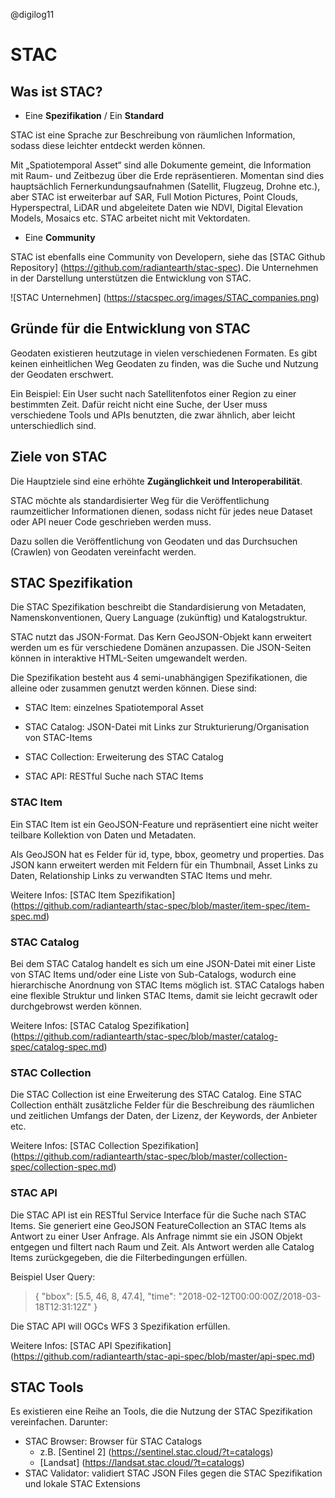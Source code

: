 @digilog11

# STAC

## Was ist STAC?

- Eine **Spezifikation** / Ein **Standard**

STAC ist eine Sprache zur Beschreibung von räumlichen Information, sodass diese leichter entdeckt werden können.

Mit „Spatiotemporal Asset“ sind alle Dokumente gemeint, die Information mit Raum- und Zeitbezug über die Erde repräsentieren. Momentan sind dies hauptsächlich Fernerkundungsaufnahmen (Satellit, Flugzeug, Drohne etc.), aber STAC ist erweiterbar auf SAR, Full Motion Pictures, Point Clouds, Hyperspectral, LiDAR und abgeleitete Daten wie NDVI, Digital Elevation Models, Mosaics etc. STAC arbeitet nicht mit Vektordaten.

- Eine **Community**

STAC ist ebenfalls eine Community von Developern, siehe das [STAC Github Repository] (https://github.com/radiantearth/stac-spec). Die Unternehmen in der Darstellung unterstützen die Entwicklung von STAC.

![STAC Unternehmen] (https://stacspec.org/images/STAC_companies.png)

## Gründe für die Entwicklung von STAC

Geodaten existieren heutzutage in vielen verschiedenen Formaten. Es gibt keinen einheitlichen Weg Geodaten zu finden, was die Suche und Nutzung der Geodaten erschwert.

Ein Beispiel: Ein User sucht nach Satellitenfotos einer Region zu einer bestimmten Zeit. Dafür reicht nicht eine Suche, der User muss verschiedene Tools und APIs benutzten, die zwar ähnlich, aber leicht unterschiedlich sind.

## Ziele von STAC

Die Hauptziele sind eine erhöhte **Zugänglichkeit und Interoperabilität**.

STAC möchte als standardisierter Weg für die Veröffentlichung raumzeitlicher Informationen dienen, sodass nicht für jedes neue Dataset oder API neuer Code geschrieben werden muss.

Dazu sollen die Veröffentlichung von Geodaten und das Durchsuchen (Crawlen) von Geodaten vereinfacht werden.

## STAC Spezifikation

Die STAC Spezifikation beschreibt die Standardisierung von Metadaten, Namenskonventionen, Query Language (zukünftig) und Katalogstruktur.

STAC nutzt das JSON-Format. Das Kern GeoJSON-Objekt kann erweitert werden um es für verschiedene Domänen anzupassen. Die JSON-Seiten können in interaktive HTML-Seiten umgewandelt werden.

Die Spezifikation besteht aus 4 semi-unabhängigen Spezifikationen, die alleine oder zusammen genutzt werden können. Diese sind:

- STAC Item: einzelnes Spatiotemporal Asset

- STAC Catalog: JSON-Datei mit Links zur Strukturierung/Organisation von STAC-Items

- STAC Collection: Erweiterung des STAC Catalog

- STAC API: RESTful Suche nach STAC Items

### STAC Item

Ein STAC Item ist ein GeoJSON-Feature und repräsentiert eine nicht weiter teilbare Kollektion von Daten und Metadaten.

Als GeoJSON hat es Felder für id, type, bbox, geometry und properties. Das JSON kann erweitert werden mit Feldern für ein Thumbnail, Asset Links zu Daten, Relationship Links zu verwandten STAC Items und mehr.

Weitere Infos: [STAC Item Spezifikation] (https://github.com/radiantearth/stac-spec/blob/master/item-spec/item-spec.md)

### STAC Catalog

Bei dem STAC Catalog handelt es sich um eine JSON-Datei mit einer Liste von STAC Items und/oder eine Liste von Sub-Catalogs, wodurch eine hierarchische Anordnung von STAC Items möglich ist. STAC Catalogs haben eine flexible Struktur und linken STAC Items, damit sie leicht gecrawlt oder durchgebrowst werden können.

Weitere Infos: [STAC Catalog Spezifikation] (https://github.com/radiantearth/stac-spec/blob/master/catalog-spec/catalog-spec.md)

### STAC Collection

Die STAC Collection ist eine Erweiterung des STAC Catalog. Eine STAC Collection enthält zusätzliche Felder für die Beschreibung des räumlichen und zeitlichen Umfangs der Daten, der Lizenz, der Keywords, der Anbieter etc. 

Weitere Infos: [STAC Collection Spezifikation] (https://github.com/radiantearth/stac-spec/blob/master/collection-spec/collection-spec.md)
      
### STAC API

Die STAC API ist ein RESTful Service Interface für die Suche nach STAC Items. Sie generiert eine GeoJSON FeatureCollection an STAC Items als Antwort zu einer User Anfrage. Als Anfrage nimmt sie ein JSON Objekt entgegen und filtert nach Raum und Zeit. Als Antwort werden alle Catalog Items zurückgegeben, die die Filterbedingungen erfüllen.

Beispiel User Query:
>{
>  "bbox": [5.5, 46, 8, 47.4], 
>  "time": "2018-02-12T00:00:00Z/2018-03-18T12:31:12Z"
>}

Die STAC API will OGCs WFS 3 Spezifikation erfüllen. 

Weitere Infos: [STAC API Spezifikation] (https://github.com/radiantearth/stac-api-spec/blob/master/api-spec.md)

## STAC Tools

Es existieren eine Reihe an Tools, die die Nutzung der STAC Spezifikation vereinfachen. Darunter:

- STAC Browser: Browser für STAC Catalogs
  - z.B. [Sentinel 2] (https://sentinel.stac.cloud/?t=catalogs)
  - [Landsat] (https://landsat.stac.cloud/?t=catalogs)
- STAC Validator: validiert STAC JSON Files gegen die STAC Spezifikation und lokale STAC Extensions
